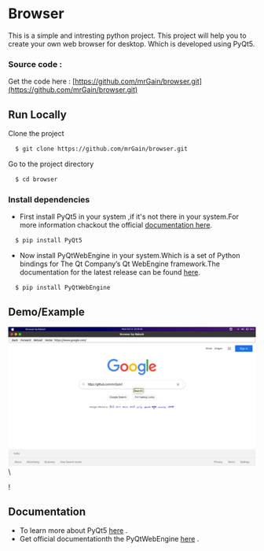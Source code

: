 
# Browser

This is a simple and intresting python project. This project will help you to create your own web browser for desktop.
Which is developed using PyQt5.




### Source code :

Get the code here : [https://github.com/mrGain/browser.git](https://github.com/mrGain/browser.git)



  
## Run Locally

Clone the project

```bash
  $ git clone https://github.com/mrGain/browser.git
```

Go to the project directory

```bash
  $ cd browser
```

### Install dependencies


- First install PyQt5 in your system ,if it's not there in your system.For more information chackout the official  [documentation here](https://pypi.org/project/PyQt5/).
```bash
  $ pip install PyQt5
```
  - Now install PyQtWebEngine in your system.Which is a set of Python bindings for The Qt Company’s Qt WebEngine framework.The documentation for the latest release can be found [here](https://pypi.org/project/PyQtWebEngine/).
```bash
  $ pip install PyQtWebEngine
```


  

  
## Demo/Example

![](https://github.com/mrGain/browser/blob/master/demo/demo1.png)\



\![](https://github.com/mrGain/browser/blob/master/demo/demo2.png)

  
## Documentation

- To learn more about PyQt5 [here](https://pypi.org/project/PyQt5/) .
- Get official documentationth the PyQtWebEngine [here](https://pypi.org/project/PyQtWebEngine/) .
